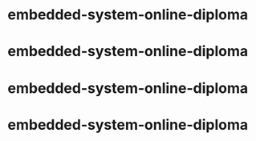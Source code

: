 # embedded-system-online-diploma
# embedded-system-online-diploma
# embedded-system-online-diploma
# embedded-system-online-diploma
